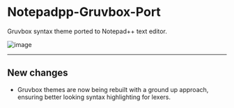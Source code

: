 # Notepadpp-Gruvbox-Port

Gruvbox syntax theme ported to Notepad++ text editor.

![image](https://github.com/wburton95/Notepadpp-Gruvbox-Port/blob/master/images/gruvbox_dark.PNG)

---
## New changes

* Gruvbox themes are now being rebuilt with a ground up approach, ensuring better looking syntax highlighting for lexers. 
